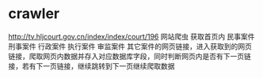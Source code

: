 # crawler
http://tv.hljcourt.gov.cn/index/index/court/196 网站爬虫
获取首页内 民事案件  刑事案件  行政案件  执行案件  审监案件  其它案件的网页链接，进入获取到的网页链接，爬取网页内数据并存入对应数据库字段，同时判断网页内是否有下一页链接，若有下一页链接，继续跳转到下一页继续爬取数据
